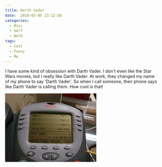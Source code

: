 ```yaml
---
title: Darth Vader
date:  2010-03-05 23:12:56
categories:
  - Misc
  - Self
  - Work
tags:
  - Cool
  - Funny
  - Me
---
```


I have some kind of obsession with Darth Vader. I don't even like the Star Wars movies, but I really like Darth Vader. At work, they changed my name of my phone to say 'Darth Vader'. So when I call someone, their phone says like Darth Vader is calling them. How cool is that!

<a title="Darth Vader" rel="lightbox" href="/assets/images/2010/03/darth_vader.jpg"><img class="alignnone size-medium wp-image-717" title="Darth Vader" src="/assets/images/posts/2010/03/darth_vader-300x225.jpg" alt="" width="300" height="225" /></a>
